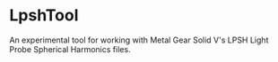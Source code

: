 # LpshTool
 An experimental tool for working with Metal Gear Solid V's LPSH Light Probe Spherical Harmonics files.
